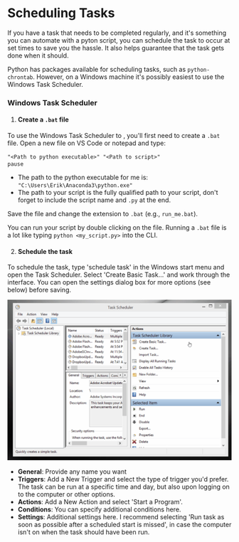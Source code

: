 # Scheduling Tasks

If you have a task that needs to be completed regularly, and it's something you can automate with a pyton script, you can schedule the task to occur at set  times to save you the hassle. It also helps guarantee that the task gets done when it should.

Python has packages available for scheduling tasks, such as `python-chrontab`. However, on a Windows machine it's possibly easiest to use the Windows Task Scheduler.

### Windows Task Scheduler

1. #### Create a `.bat` file

To use the Windows Task Scheduler to , you'll first need to create a `.bat` file. Open a new file on VS Code or notepad and type:

```
"<Path to python executable>" "<Path to script>"
pause
```

* The path to the python executable for me is: `"C:\Users\Erik\Anaconda3\python.exe"` 
* The path to your script is the fully qualified path to your script, don't forget to include the script name and `.py` at the end.

Save the file and change the extension to `.bat` (e.g., `run_me.bat`).

You can run your script by double clicking on the file. Running a `.bat` file is a lot like typing `python <my_script.py>` into the CLI.

2. #### Schedule the task

To schedule the task, type 'schedule task' in the Windows start menu and open the Task Scheduler. Select 'Create Basic Task...' and work through the interface. You can open the settings dialog box for more options (see below) before saving.

![task-scheduler](assets/task-scheduler.gif)



* **General**: Provide any name you want
* **Triggers**: Add a New Trigger and select the type of trigger you'd prefer. The task can be run at a specific time and day, but also upon logging on to the computer or other options.
* **Actions**: Add a New Action and select 'Start a Program'.
* **Conditions**: You can specify additional conditions here.
* **Settings**: Additional settings here. I recommend selecting 'Run task as soon as possible after a scheduled start is missed', in case the computer isn't on when the task should have been run.



